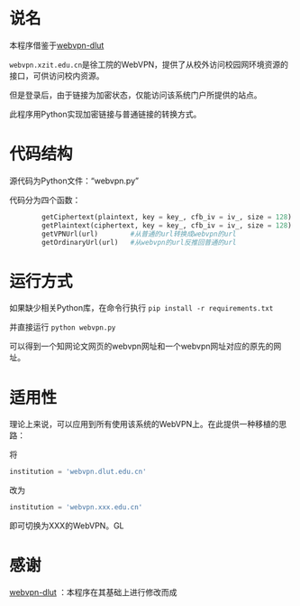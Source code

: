 # 说名
本程序借鉴于[webvpn-dlut](https://github.com/ESWZY/webvpn-dlut)

```webvpn.xzit.edu.cn```是徐工院的WebVPN，提供了从校外访问校园网环境资源的接口，可供访问校内资源。

但是登录后，由于链接为加密状态，仅能访问该系统门户所提供的站点。

此程序用Python实现加密链接与普通链接的转换方式。


# 代码结构
源代码为Python文件：“webvpn.py”

代码分为四个函数：

```python
        getCiphertext(plaintext, key = key_, cfb_iv = iv_, size = 128) #利用明文生成密文
        getPlaintext(ciphertext, key = key_, cfb_iv = iv_, size = 128) #利用密文得到明文
        getVPNUrl(url)        #从普通的url转换成webvpn的url
        getOrdinaryUrl(url)   #从webvpn的url反推回普通的url
```

# 运行方式

如果缺少相关Python库，在命令行执行
```pip install -r requirements.txt```

并直接运行 ```python webvpn.py``` 

可以得到一个知网论文网页的webvpn网址和一个webvpn网址对应的原先的网址。

# 适用性

理论上来说，可以应用到所有使用该系统的WebVPN上。在此提供一种移植的思路：

将

```python
institution = 'webvpn.dlut.edu.cn'
```

改为

```python
institution = 'webvpn.xxx.edu.cn'
```

即可切换为XXX的WebVPN。GL

# 感谢
[webvpn-dlut](https://github.com/ESWZY/webvpn-dlut) ：本程序在其基础上进行修改而成